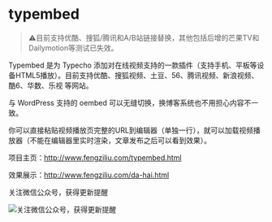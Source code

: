 ﻿# typembed

 > :warning:目前支持优酷、搜狐/腾讯和A/B站链接替换，其他包括后增的芒果TV和Dailymotion等测试已失效。

Typembed 是为 Typecho 添加对在线视频支持的一款插件（支持手机、平板等设备HTML5播放）。目前支持优酷、搜狐视频、土豆、56、腾讯视频、新浪视频、酷6、华数、乐视 等网站。

与 WordPress 支持的 oembed 可以无缝切换，换博客系统也不用担心内容不一致。

你可以直接粘贴视频播放页完整的URL到编辑器（单独一行），就可以加载视频播放器（不能在编辑器里实时渲染，文章发布之后可以看到效果）。

项目主页：http://www.fengziliu.com/typembed.html

效果展示：http://www.fengziliu.com/da-hai.html

关注微信公众号，获得更新提醒

![关注微信公众号，获得更新提醒](http://www.rifuyiri.net/wp-content/uploads/2014/08/972e6fb0794d359.jpg)
